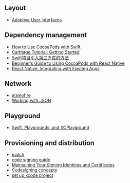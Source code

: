 Layout
---
- [Adaptive User Interfaces](https://developer.apple.com/design/adaptivity/)

Dependency management
---
- [How to Use CocoaPods with Swift](https://www.raywenderlich.com/97014/use-cocoapods-with-swift)
- [Carthage Tutorial: Getting Started](https://www.raywenderlich.com/109330/carthage-tutorial-getting-started)
- [Swift项目引入第三方库的方法](http://blog.shiqichan.com/How-To-Import-3rd-Lib-Into-Swift-Project/)
- [Beginner’s Guide to Using CocoaPods with React Native](https://shift.infinite.red/beginner-s-guide-to-using-cocoapods-with-react-native-46cb4d372995#.3hw5s8lkr)
- [React Native: Integrating with Existing Apps ](https://facebook.github.io/react-native/docs/integration-with-existing-apps.html)

Network
---
- [alamofire](https://www.raywenderlich.com/121540/alamofire-tutorial-getting-started)
- [Working with JSON](https://www.raywenderlich.com/120442/swift-json-tutorial)

Playground
---
- [Swift, Playgrounds, and XCPlayground](https://www.codeschool.com/blog/2014/12/12/swift-playgrounds-xcplayground/)

Provisioning and distribution
---
- [match](https://github.com/fastlane/fastlane/tree/master/match#readme)
- [code signing guide](https://codesigning.guide/)
- [Maintaining Your Signing Identities and Certificates](https://developer.apple.com/library/content/documentation/IDEs/Conceptual/AppDistributionGuide/MaintainingCertificates/MaintainingCertificates.html)
- [Codesigning concepts](https://docs.fastlane.tools/codesigning/getting-started/)
- [set up xcode project](https://docs.fastlane.tools/codesigning/xcode-project/#)
